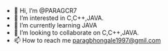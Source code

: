 - 👋 Hi, I’m @PARAGCR7
- 👀 I’m interested in C,C++,JAVA.
- 🌱 I’m currently learning JAVA
- 💞️ I’m looking to collaborate on C,C++,JAVA.
- 📫 How to reach me paragbhongale1997@gmil.com

<!---
PARAGCR7/PARAGCR7 is a ✨ special ✨ repository because its `README.md` (this file) appears on your GitHub profile.
You can click the Preview link to take a look at your changes.
--->
